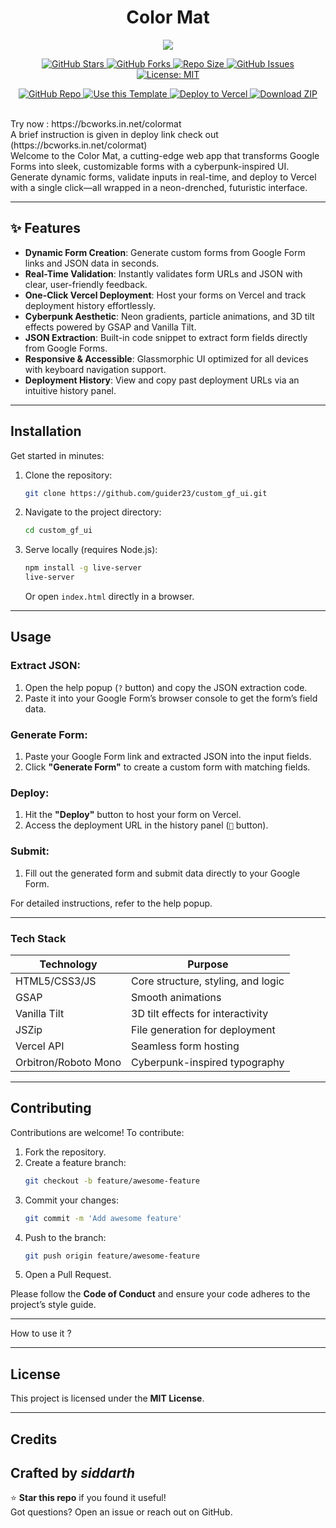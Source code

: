 
<h1 align="center">Color Mat</h1>

<p align="center">
<img src="https://github.com/user-attachments/assets/7c51fb99-c45a-4652-a97e-1158cb07342c">
</p>

<p align="center">
  <a href="https://github.com/guider23/custom_gf_ui/stargazers">
    <img src="https://img.shields.io/github/stars/guider23/custom_gf_ui?style=social" alt="GitHub Stars"/>
  </a>
  <a href="https://github.com/guider23/custom_gf_ui/fork">
    <img src="https://img.shields.io/github/forks/guider23/custom_gf_ui?style=social" alt="GitHub Forks"/>
  </a>
  <a href="https://github.com/guider23/custom_gf_ui">
    <img src="https://img.shields.io/github/repo-size/guider23/custom_gf_ui?color=purple&label=Repo%20Size" alt="Repo Size"/>
  </a>
  <a href="https://github.com/guider23/custom_gf_ui/issues">
    <img src="https://img.shields.io/github/issues/guider23/custom_gf_ui?color=yellow" alt="GitHub Issues"/>
  </a>
  <a href="https://github.com/guider23/custom_gf_ui/blob/main/LICENSE">
    <img src="https://img.shields.io/github/license/guider23/custom_gf_ui?color=success" alt="License: MIT"/>
  </a>
</p>

<p align="center">
  <a href="https://github.com/guider23/custom_gf_ui">
    <img alt="GitHub Repo" src="https://img.shields.io/badge/Open%20Repo-Click%20Here-black?style=for-the-badge&logo=github"/>
  </a>
  <a href="https://github.com/guider23/custom_gf_ui/generate">
    <img alt="Use this Template" src="https://img.shields.io/badge/Use%20Template-Generate%20Repo-brightgreen?style=for-the-badge"/>
  </a>
  <a href="https://vercel.com/import/project?template=https://github.com/guider23/custom_gf_ui">
    <img alt="Deploy to Vercel" src="https://img.shields.io/badge/Deploy%20to-Vercel-000?style=for-the-badge&logo=vercel"/>
  </a>
  <a href="https://github.com/guider23/custom_gf_ui/archive/refs/heads/main.zip">
    <img alt="Download ZIP" src="https://img.shields.io/badge/Download-ZIP-blue?style=for-the-badge"/>
  </a>
</p>

<br>
Try now : https://bcworks.in.net/colormat <br>
A brief instruction is given in deploy link check out 
(https://bcworks.in.net/colormat)
<br>
Welcome to the Color Mat, a cutting-edge web app that transforms Google Forms into sleek, customizable forms with a cyberpunk-inspired UI. Generate dynamic forms, validate inputs in real-time, and deploy to Vercel with a single click—all wrapped in a neon-drenched, futuristic interface.

---

## ✨ Features

- **Dynamic Form Creation**: Generate custom forms from Google Form links and JSON data in seconds.
- **Real-Time Validation**: Instantly validates form URLs and JSON with clear, user-friendly feedback.
- **One-Click Vercel Deployment**: Host your forms on Vercel and track deployment history effortlessly.
- **Cyberpunk Aesthetic**: Neon gradients, particle animations, and 3D tilt effects powered by GSAP and Vanilla Tilt.
- **JSON Extraction**: Built-in code snippet to extract form fields directly from Google Forms.
- **Responsive & Accessible**: Glassmorphic UI optimized for all devices with keyboard navigation support.
- **Deployment History**: View and copy past deployment URLs via an intuitive history panel.

---

## Installation

Get started in minutes:

1. Clone the repository:
    ```bash
    git clone https://github.com/guider23/custom_gf_ui.git
    ```

2. Navigate to the project directory:
    ```bash
    cd custom_gf_ui
    ```

3. Serve locally (requires Node.js):
    ```bash
    npm install -g live-server
    live-server
    ```
    Or open `index.html` directly in a browser.

---

## Usage

### Extract JSON:

1. Open the help popup (`?` button) and copy the JSON extraction code.
2. Paste it into your Google Form’s browser console to get the form’s field data.

### Generate Form:

1. Paste your Google Form link and extracted JSON into the input fields.
2. Click **"Generate Form"** to create a custom form with matching fields.

### Deploy:

1. Hit the **"Deploy"** button to host your form on Vercel.
2. Access the deployment URL in the history panel (`📜` button).

### Submit:

1. Fill out the generated form and submit data directly to your Google Form.

For detailed instructions, refer to the help popup.

---

### Tech Stack

| Technology        | Purpose                                      |
|-------------------|----------------------------------------------|
| HTML5/CSS3/JS     | Core structure, styling, and logic           |
| GSAP              | Smooth animations                            |
| Vanilla Tilt      | 3D tilt effects for interactivity            |
| JSZip             | File generation for deployment               |
| Vercel API        | Seamless form hosting                        |
| Orbitron/Roboto Mono | Cyberpunk-inspired typography             |

---

## Contributing

Contributions are welcome! To contribute:

1. Fork the repository.
2. Create a feature branch:
    ```bash
    git checkout -b feature/awesome-feature
    ```
3. Commit your changes:
    ```bash
    git commit -m 'Add awesome feature'
    ```
4. Push to the branch:
    ```bash
    git push origin feature/awesome-feature
    ```
5. Open a Pull Request.

Please follow the **Code of Conduct** and ensure your code adheres to the project’s style guide.

---
How to use it ?









---

## License

This project is licensed under the **MIT License**.

---

## Credits

Crafted by *siddarth* 
---

⭐ **Star this repo** if you found it useful!  
Got questions? Open an issue or reach out on GitHub.
